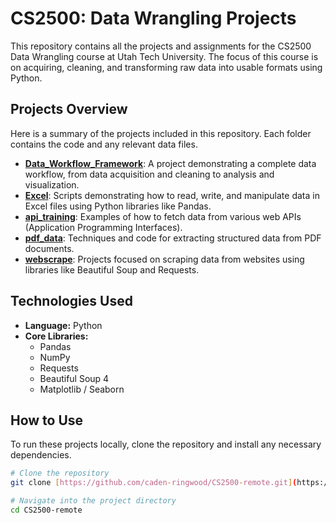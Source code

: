 # CS2500: Data Wrangling Projects

This repository contains all the projects and assignments for the CS2500 Data Wrangling course at Utah Tech University. The focus of this course is on acquiring, cleaning, and transforming raw data into usable formats using Python.

## Projects Overview

Here is a summary of the projects included in this repository. Each folder contains the code and any relevant data files.

* **[Data_Workflow_Framework](https://github.com/caden-ringwood/CS2500-remote/tree/main/Data_Workflow_Framework)**: A project demonstrating a complete data workflow, from data acquisition and cleaning to analysis and visualization.
* **[Excel](https://github.com/caden-ringwood/CS2500-remote/tree/main/Excel)**: Scripts demonstrating how to read, write, and manipulate data in Excel files using Python libraries like Pandas.
* **[api_training](https://github.com/caden-ringwood/CS2500-remote/tree/main/api_training)**: Examples of how to fetch data from various web APIs (Application Programming Interfaces).
* **[pdf_data](https://github.com/caden-ringwood/CS2500-remote/tree/main/pdf_data)**: Techniques and code for extracting structured data from PDF documents.
* **[webscrape](https://github.com/caden-ringwood/CS2500-remote/tree/main/webscrape)**: Projects focused on scraping data from websites using libraries like Beautiful Soup and Requests.

## Technologies Used

* **Language:** Python
* **Core Libraries:**
    * Pandas
    * NumPy
    * Requests
    * Beautiful Soup 4
    * Matplotlib / Seaborn

## How to Use

To run these projects locally, clone the repository and install any necessary dependencies.

```bash
# Clone the repository
git clone [https://github.com/caden-ringwood/CS2500-remote.git](https://github.com/caden-ringwood/CS2500-remote.git)

# Navigate into the project directory
cd CS2500-remote
